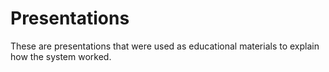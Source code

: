 # Presentations

These are presentations that were used as educational materials to explain how the system worked.
